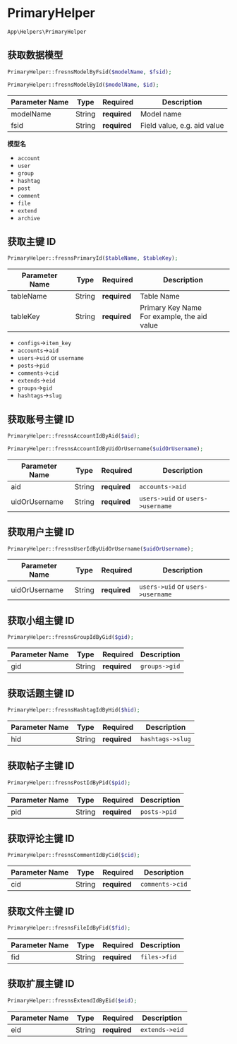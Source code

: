 # PrimaryHelper

`App\Helpers\PrimaryHelper`

## 获取数据模型

```php
PrimaryHelper::fresnsModelByFsid($modelName, $fsid);

PrimaryHelper::fresnsModelById($modelName, $id);
```
| Parameter Name | Type | Required | Description |
| --- | --- | --- | --- |
| modelName | String | **required** | Model name |
| fsid | String | **required** | Field value, e.g. aid value |

**模型名**

- `account`
- `user`
- `group`
- `hashtag`
- `post`
- `comment`
- `file`
- `extend`
- `archive`

## 获取主键 ID

```php
PrimaryHelper::fresnsPrimaryId($tableName, $tableKey);
```
| Parameter Name | Type | Required | Description |
| --- | --- | --- | --- |
| tableName | String | **required** | Table Name |
| tableKey | String | **required** | Primary Key Name<br>For example, the aid value |

- `configs`->`item_key`
- `accounts`->`aid`
- `users`->`uid` or `username`
- `posts`->`pid`
- `comments`->`cid`
- `extends`->`eid`
- `groups`->`gid`
- `hashtags`->`slug`

## 获取账号主键 ID

```php
PrimaryHelper::fresnsAccountIdByAid($aid);

PrimaryHelper::fresnsAccountIdByUidOrUsername($uidOrUsername);
```
| Parameter Name | Type | Required | Description |
| --- | --- | --- | --- |
| aid | String | **required** | `accounts->aid` |
| uidOrUsername | String | **required** | `users->uid` or `users->username` |

## 获取用户主键 ID

```php
PrimaryHelper::fresnsUserIdByUidOrUsername($uidOrUsername);
```
| Parameter Name | Type | Required | Description |
| --- | --- | --- | --- |
| uidOrUsername | String | **required** | `users->uid` or `users->username` |

## 获取小组主键 ID

```php
PrimaryHelper::fresnsGroupIdByGid($gid);
```
| Parameter Name | Type | Required | Description |
| --- | --- | --- | --- |
| gid | String | **required** | `groups->gid` |

## 获取话题主键 ID

```php
PrimaryHelper::fresnsHashtagIdByHid($hid);
```
| Parameter Name | Type | Required | Description |
| --- | --- | --- | --- |
| hid | String | **required** | `hashtags->slug` |

## 获取帖子主键 ID

```php
PrimaryHelper::fresnsPostIdByPid($pid);
```
| Parameter Name | Type | Required | Description |
| --- | --- | --- | --- |
| pid | String | **required** | `posts->pid` |

## 获取评论主键 ID

```php
PrimaryHelper::fresnsCommentIdByCid($cid);
```
| Parameter Name | Type | Required | Description |
| --- | --- | --- | --- |
| cid | String | **required** | `comments->cid` |

## 获取文件主键 ID

```php
PrimaryHelper::fresnsFileIdByFid($fid);
```
| Parameter Name | Type | Required | Description |
| --- | --- | --- | --- |
| fid | String | **required** | `files->fid` |

## 获取扩展主键 ID

```php
PrimaryHelper::fresnsExtendIdByEid($eid);
```
| Parameter Name | Type | Required | Description |
| --- | --- | --- | --- |
| eid | String | **required** | `extends->eid` |
